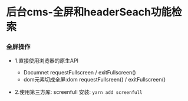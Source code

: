 # 后台cms-全屏和headerSeach功能检索



### 全屏操作
- 1.直接使用浏览器的原生API
  - Documnet requestFullscreen / exitFullscreen()
  - dom元素切成全屏:dom requestFullsreen() / exitFullscreen()

- 2.使用第三方库: screenfull
安装: `yarn add screenfull`
